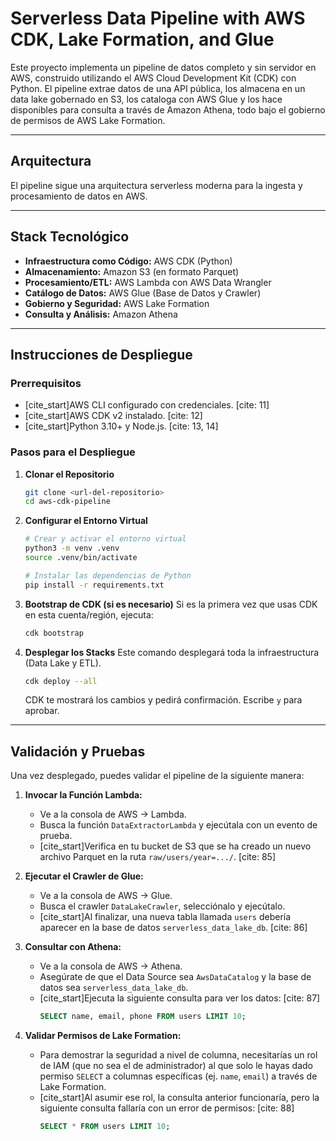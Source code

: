 # Serverless Data Pipeline with AWS CDK, Lake Formation, and Glue

Este proyecto implementa un pipeline de datos completo y sin servidor en AWS, construido utilizando el AWS Cloud Development Kit (CDK) con Python. El pipeline extrae datos de una API pública, los almacena en un data lake gobernado en S3, los cataloga con AWS Glue y los hace disponibles para consulta a través de Amazon Athena, todo bajo el gobierno de permisos de AWS Lake Formation.

---

## Arquitectura

El pipeline sigue una arquitectura serverless moderna para la ingesta y procesamiento de datos en AWS.



---

## Stack Tecnológico

* **Infraestructura como Código:** AWS CDK (Python)
* **Almacenamiento:** Amazon S3 (en formato Parquet)
* **Procesamiento/ETL:** AWS Lambda con AWS Data Wrangler
* **Catálogo de Datos:** AWS Glue (Base de Datos y Crawler)
* **Gobierno y Seguridad:** AWS Lake Formation
* **Consulta y Análisis:** Amazon Athena

---

## Instrucciones de Despliegue

### Prerrequisitos
* [cite_start]AWS CLI configurado con credenciales. [cite: 11]
* [cite_start]AWS CDK v2 instalado. [cite: 12]
* [cite_start]Python 3.10+ y Node.js. [cite: 13, 14]

### Pasos para el Despliegue

1.  **Clonar el Repositorio**
    ```bash
    git clone <url-del-repositorio>
    cd aws-cdk-pipeline
    ```

2.  **Configurar el Entorno Virtual**
    ```bash
    # Crear y activar el entorno virtual
    python3 -m venv .venv
    source .venv/bin/activate

    # Instalar las dependencias de Python
    pip install -r requirements.txt
    ```

3.  **Bootstrap de CDK (si es necesario)**
    Si es la primera vez que usas CDK en esta cuenta/región, ejecuta:
    ```bash
    cdk bootstrap
    ```

4.  **Desplegar los Stacks**
    Este comando desplegará toda la infraestructura (Data Lake y ETL).
    ```bash
    cdk deploy --all
    ```
    CDK te mostrará los cambios y pedirá confirmación. Escribe `y` para aprobar.

---

## Validación y Pruebas

Una vez desplegado, puedes validar el pipeline de la siguiente manera:

1.  **Invocar la Función Lambda:**
    * Ve a la consola de AWS -> Lambda.
    * Busca la función `DataExtractorLambda` y ejecútala con un evento de prueba.
    * [cite_start]Verifica en tu bucket de S3 que se ha creado un nuevo archivo Parquet en la ruta `raw/users/year=.../`. [cite: 85]

2.  **Ejecutar el Crawler de Glue:**
    * Ve a la consola de AWS -> Glue.
    * Busca el crawler `DataLakeCrawler`, selecciónalo y ejecútalo.
    * [cite_start]Al finalizar, una nueva tabla llamada `users` debería aparecer en la base de datos `serverless_data_lake_db`. [cite: 86]

3.  **Consultar con Athena:**
    * Ve a la consola de AWS -> Athena.
    * Asegúrate de que el Data Source sea `AwsDataCatalog` y la base de datos sea `serverless_data_lake_db`.
    * [cite_start]Ejecuta la siguiente consulta para ver los datos: [cite: 87]
      ```sql
      SELECT name, email, phone FROM users LIMIT 10;
      ```

4.  **Validar Permisos de Lake Formation:**
    * Para demostrar la seguridad a nivel de columna, necesitarías un rol de IAM (que no sea el de administrador) al que solo le hayas dado permiso `SELECT` a columnas específicas (ej. `name`, `email`) a través de Lake Formation.
    * [cite_start]Al asumir ese rol, la consulta anterior funcionaría, pero la siguiente consulta fallaría con un error de permisos: [cite: 88]
      ```sql
      SELECT * FROM users LIMIT 10;
      ```